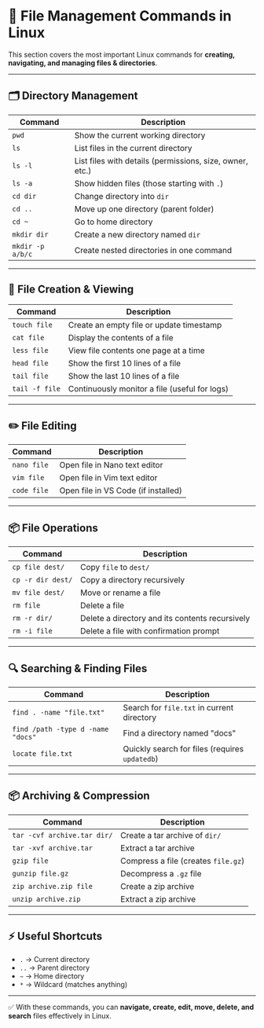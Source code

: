 # 📂 File Management Commands in Linux

This section covers the most important Linux commands for **creating, navigating, and managing files & directories**.

---

## 🗂 Directory Management
| Command | Description |
|---------|-------------|
| `pwd` | Show the current working directory |
| `ls` | List files in the current directory |
| `ls -l` | List files with details (permissions, size, owner, etc.) |
| `ls -a` | Show hidden files (those starting with `.`) |
| `cd dir` | Change directory into `dir` |
| `cd ..` | Move up one directory (parent folder) |
| `cd ~` | Go to home directory |
| `mkdir dir` | Create a new directory named `dir` |
| `mkdir -p a/b/c` | Create nested directories in one command |

---

## 📄 File Creation & Viewing
| Command | Description |
|---------|-------------|
| `touch file` | Create an empty file or update timestamp |
| `cat file` | Display the contents of a file |
| `less file` | View file contents one page at a time |
| `head file` | Show the first 10 lines of a file |
| `tail file` | Show the last 10 lines of a file |
| `tail -f file` | Continuously monitor a file (useful for logs) |

---

## ✏️ File Editing
| Command | Description |
|---------|-------------|
| `nano file` | Open file in Nano text editor |
| `vim file` | Open file in Vim text editor |
| `code file` | Open file in VS Code (if installed) |

---

## 📦 File Operations
| Command | Description |
|---------|-------------|
| `cp file dest/` | Copy `file` to `dest/` |
| `cp -r dir dest/` | Copy a directory recursively |
| `mv file dest/` | Move or rename a file |
| `rm file` | Delete a file |
| `rm -r dir/` | Delete a directory and its contents recursively |
| `rm -i file` | Delete a file with confirmation prompt |

---

## 🔍 Searching & Finding Files
| Command | Description |
|---------|-------------|
| `find . -name "file.txt"` | Search for `file.txt` in current directory |
| `find /path -type d -name "docs"` | Find a directory named "docs" |
| `locate file.txt` | Quickly search for files (requires `updatedb`) |

---

## 📦 Archiving & Compression
| Command | Description |
|---------|-------------|
| `tar -cvf archive.tar dir/` | Create a tar archive of `dir/` |
| `tar -xvf archive.tar` | Extract a tar archive |
| `gzip file` | Compress a file (creates `file.gz`) |
| `gunzip file.gz` | Decompress a `.gz` file |
| `zip archive.zip file` | Create a zip archive |
| `unzip archive.zip` | Extract a zip archive |

---

## ⚡ Useful Shortcuts
- `.` → Current directory  
- `..` → Parent directory  
- `~` → Home directory  
- `*` → Wildcard (matches anything)  

---

✅ With these commands, you can **navigate, create, edit, move, delete, and search** files effectively in Linux.
